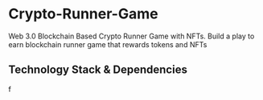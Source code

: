# Crypto-Runner-Game
Web 3.0 Blockchain Based Crypto Runner Game with NFTs. Build a play to earn blockchain runner game that rewards tokens and NFTs
## Technology Stack & Dependencies
f
